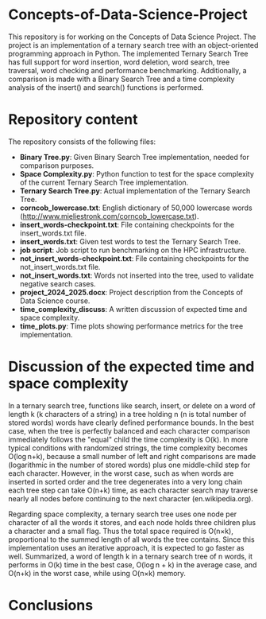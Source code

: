 # Concepts-of-Data-Science-Project
This repository is for working on the Concepts of Data Science Project. The project is an implementation of a ternary search tree with an object-oriented programming approach in Python. The implemented Ternary Search Tree has full support for word insertion, word deletion, word search, tree traversal, word checking and performance benchmarking. Additionally, a comparison is made with a Binary Search Tree and a time complexity analysis of the insert() and search() functions is performed.

# Repository content

The repository consists of the following files:

- **Binary Tree.py**: Given Binary Search Tree implementation, needed for comparison purposes.
- **Space Complexity.py**: Python function to test for the space complexity of the current Ternary Search Tree implementation.  
- **Ternary Search Tree.py**: Actual implementation of the Ternary Search Tree.  
- **corncob_lowercase.txt**: English dictionary of 50,000 lowercase words (http://www.mieliestronk.com/corncob_lowercase.txt).  
- **insert_words-checkpoint.txt**: File containing checkpoints for the insert_words.txt file.  
- **insert_words.txt**: Given test words to test the Ternary Search Tree.  
- **job script**: Job script to run benchmarking on the HPC infrastructure.  
- **not_insert_words-checkpoint.txt**: File containing checkpoints for the not_insert_words.txt file.  
- **not_insert_words.txt**: Words not inserted into the tree, used to validate negative search cases.  
- **project_2024_2025.docx**: Project description from the Concepts of Data Science course.  
- **time_complexity_discuss**: A written discussion of expected time and space complexity.  
- **time_plots.py**: Time plots showing performance metrics for the tree implementation.

# Discussion of the expected time and space complexity

In a ternary search tree, functions like search, insert, or delete on a word of length k (k characters of a string) in a tree holding n 
(n is total number of stored words) words have clearly defined performance bounds. In the best case, when the tree is perfectly balanced and each 
character comparison immediately follows the "equal" child the time complexity is O(k). In more typical conditions with randomized 
strings, the time complexity becomes O(log n+k), because a small number of left and right comparisons are made (logarithmic in the number of stored 
words) plus one middle‑child step for each character. However, in the worst case, such as when words are inserted in sorted order and the tree degenerates 
into a very long chain each tree step can take O(n+k) time, as each character search may traverse nearly all nodes before continuing to the next character 
(en.wikipedia.org).

Regarding space complexity, a ternary search tree uses one node per character of all the words it stores, and each node holds three children plus a character and 
a small flag. Thus the total space required is O(n×k), proportional to the summed length of all words the tree contains. Since this implementation uses an 
iterative approach, it is expected to go faster as well.
Summarized, a word of length k in a ternary search tree of n words, it performs in O(k) time in the best case, O(log n + k) in the average case, 
and O(n+k) in the worst case, while using O(n×k) memory.

# Conclusions



